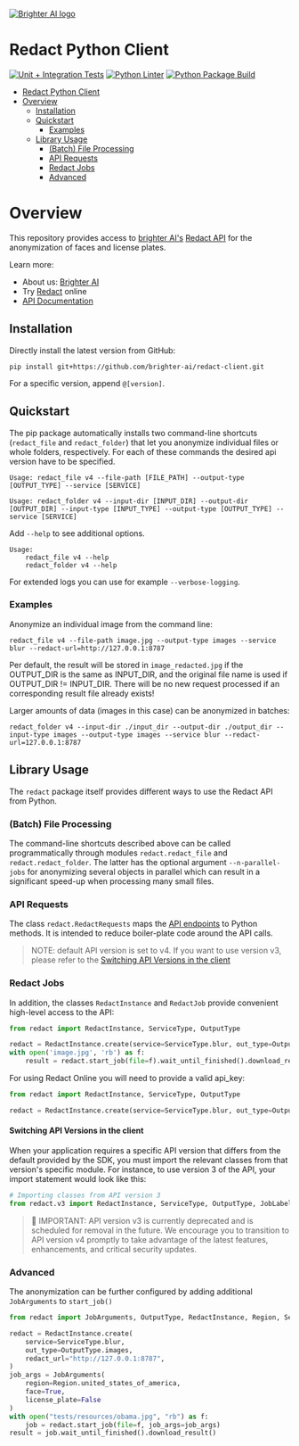 [![Brighter AI logo](brighter.png)](https://brighter.ai/)

# Redact Python Client

[![Unit + Integration Tests](https://github.com/brighter-ai/redact-client/actions/workflows/pytest.yml/badge.svg)](https://github.com/brighter-ai/redact-client/actions/workflows/pytest.yml) [![Python Linter](https://github.com/brighter-ai/redact-client/actions/workflows/flake8.yml/badge.svg)](https://github.com/brighter-ai/redact-client/actions/workflows/flake8.yml) [![Python Package Build](https://github.com/brighter-ai/redact-client/actions/workflows/build.yml/badge.svg)](https://github.com/brighter-ai/redact-client/actions/workflows/build.yml)

- [Redact Python Client](#redact-python-client)
- [Overview](#overview)
  - [Installation](#installation)
  - [Quickstart](#quickstart)
    - [Examples](#examples)
  - [Library Usage](#library-usage)
    - [(Batch) File Processing](#batch-file-processing)
    - [API Requests](#api-requests)
    - [Redact Jobs](#redact-jobs)
    - [Advanced](#advanced)

# Overview

This repository provides access to [brighter AI's](https://brighter.ai/) [Redact API](https://docs.brighter.ai/docs/) for the anonymization of faces and license plates.

Learn more:

- About us: [Brighter AI](https://brighter.ai/)
- Try [Redact](https://brighter.ai/product/) online
- [API Documentation](https://docs.brighter.ai/docs/)

## Installation

Directly install the latest version from GitHub:

```shell
pip install git+https://github.com/brighter-ai/redact-client.git
```

For a specific version, append `@[version]`.

## Quickstart

The pip package automatically installs two command-line shortcuts (`redact_file` and `redact_folder`) that let you
anonymize individual files or whole folders, respectively. For each of these commands the desired api version have to be specified.

```shell
Usage: redact_file v4 --file-path [FILE_PATH] --output-type [OUTPUT_TYPE] --service [SERVICE]
```

```shell
Usage: redact_folder v4 --input-dir [INPUT_DIR] --output-dir [OUTPUT_DIR] --input-type [INPUT_TYPE] --output-type [OUTPUT_TYPE] --service [SERVICE]
```

Add `--help` to see additional options. 
```shell
Usage: 
    redact_file v4 --help
    redact_folder v4 --help
```
For extended logs you can use for example `--verbose-logging`.

### Examples

Anonymize an individual image from the command line:

```shell
redact_file v4 --file-path image.jpg --output-type images --service blur --redact-url=http://127.0.0.1:8787
```

Per default, the result will be stored in `image_redacted.jpg` if the OUTPUT_DIR
is the same as INPUT_DIR, and the original file name is used if OUTPUT_DIR != INPUT_DIR. There will be no new request processed if an corresponding result file already exists!

Larger amounts of data (images in this case) can be
anonymized in batches:

```shell
redact_folder v4 --input-dir ./input_dir --output-dir ./output_dir --input-type images --output-type images --service blur --redact-url=127.0.0.1:8787
```

## Library Usage

The `redact` package itself provides different ways to use the Redact API from Python.

### (Batch) File Processing

The command-line shortcuts described above can be called programmatically through modules
`redact.redact_file` and `redact.redact_folder`. The latter has the optional argument `--n-parallel-jobs` for
anonymizing several objects in parallel which can result in a significant speed-up when processing many
small files.

### API Requests

The class `redact.RedactRequests` maps the [API endpoints](https://docs.identity.ps/) to Python methods.
It is intended to reduce boiler-plate code around the API calls.
> NOTE: default API version is set to v4. If you want to use version v3, please refer to the 
> [Switching API Versions in the client](#Switching-API-Versions-in-the-client)

### Redact Jobs

In addition, the classes `RedactInstance` and `RedactJob` provide convenient high-level access to the API:

```python
from redact import RedactInstance, ServiceType, OutputType

redact = RedactInstance.create(service=ServiceType.blur, out_type=OutputType.images, redact_url='http://127.0.0.1:8787')
with open('image.jpg', 'rb') as f:
    result = redact.start_job(file=f).wait_until_finished().download_result()
```

For using Redact Online you will need to provide a valid api_key:
```python
from redact import RedactInstance, ServiceType, OutputType

redact = RedactInstance.create(service=ServiceType.blur, out_type=OutputType.images, redact_url='https://api.brighter.ai/', api_key="VALID_API_KEY")
```

#### Switching API Versions in the client
When your application requires a specific API version that differs from the default provided by the SDK, you must import the relevant classes from that version's specific module. For instance, to use version 3 of the API, your import statement would look like this:
```python
# Importing classes from API version 3
from redact.v3 import RedactInstance, ServiceType, OutputType, JobLabels
```
> 🚨 IMPORTANT: API version v3 is currently deprecated and is scheduled for removal in the future. 
> We encourage you to transition to API version v4 promptly to take advantage of the latest features, 
> enhancements, and critical security updates.

### Advanced

The anonymization can be further configured by adding additional `JobArguments` to `start_job()`

```python
from redact import JobArguments, OutputType, RedactInstance, Region, ServiceType

redact = RedactInstance.create(
    service=ServiceType.blur,
    out_type=OutputType.images,
    redact_url="http://127.0.0.1:8787",
)
job_args = JobArguments(
    region=Region.united_states_of_america, 
    face=True, 
    license_plate=False
)
with open("tests/resources/obama.jpg", "rb") as f:
    job = redact.start_job(file=f, job_args=job_args)
result = job.wait_until_finished().download_result()
```